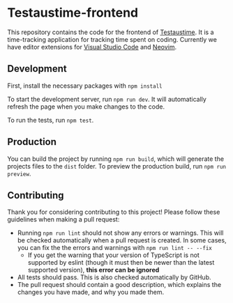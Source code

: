 # Testaustime-frontend

This repository contains the code for the frontend of [Testaustime](https://testaustime.fi). It is a time-tracking application for tracking time spent on coding. Currently we have editor extensions for [Visual Studio Code](https://marketplace.visualstudio.com/items?itemName=testausserveri-ry.testaustime) and [Neovim](https://lajp.fi/static/testaustime-nvim).

## Development

First, install the necessary packages with `npm install`

To start the development server, run `npm run dev`. It will automatically refresh the page when you make changes to the code.

To run the tests, run `npm test`.

## Production

You can build the project by running `npm run build`, which will generate the projects files to the `dist` folder. To preview the production build, run `npm run preview`.

## Contributing

Thank you for considering contributing to this project! Please follow these guidelines when making a pull request:

- Running `npm run lint` should not show any errors or warnings. This will be checked automatically when a pull request is created. In some cases, you can fix the the errors and warnings with `npm run lint -- --fix`
  - If you get the warning that your version of TypeScript is not supported by eslint (though it must then be newer than the latest supported version), **this error can be ignored**
- All tests should pass. This is also checked automatically by GitHub.
- The pull request should contain a good description, which explains the changes you have made, and why you made them.